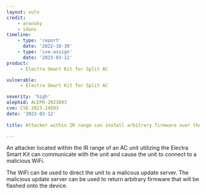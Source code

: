 ```yaml
---
layout: vuln
credit: 
    - aronsky
    - idans
timeline:
    - type: 'report'
      date: '2022-10-30'
    - type: 'cve-assign'
      date: '2023-03-12'
product:
     - Electra Smart Kit for Split AC

vulnerable:
     - Electra Smart Kit for Split AC

severity: 'high'
alephid: ALEPH-2023003
cve: CVE-2023-24503
date: '2023-03-12'
  
title: Attacker within IR range can install arbitrary firmware over the air

---
```

An attacker located within the IR range of an AC unit utilizing the Electra Smart Kit can communicate with the unit and
cause the unit to connect to a malicious WiFi.

The WiFi can be used to direct the unit to a malicous update server. The malicious update server can be used to return
arbitrary firmware that will be flashed onto the device.
